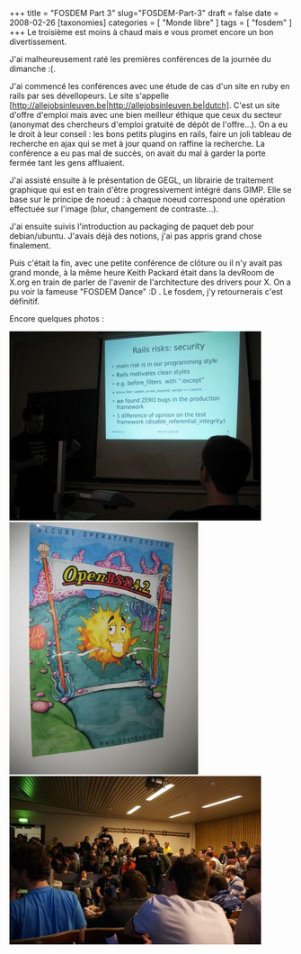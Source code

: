 +++
title = "FOSDEM Part 3"
slug="FOSDEM-Part-3"
draft = false
date = 2008-02-26
[taxonomies]
categories = [ "Monde libre" ]
tags = [ "fosdem" ]
+++
Le troisième est moins à chaud mais e vous promet encore un bon divertissement.

J'ai malheureusement raté les premières conférences de la journée du dimanche :(.

J'ai commencé les conférences avec une étude de cas d'un site en ruby en rails par ses dévellopeurs.
Le site s'appelle [http://allejobsinleuven.be|http://allejobsinleuven.be|dutch]. C'est un site d'offre d'emploi mais avec une bien meilleur éthique que ceux du secteur (anonymat des chercheurs d'emploi gratuité de dépôt de l'offre...).
On a eu le droit à leur conseil : les bons petits plugins en rails, faire un joli tableau de recherche en ajax qui se met à jour quand on raffine la recherche.
La conférence a eu pas mal de succès, on avait du mal à garder la porte fermée tant les gens affluaient.

J'ai assisté ensuite à le présentation de GEGL, un librairie de traitement graphique qui est en train d'être progressivement intégré dans GIMP. Elle se base sur le principe de noeud : à chaque noeud correspond une opération effectuée sur l'image (blur, changement de contraste...).

J'ai ensuite suivis l'introduction au packaging de paquet deb pour debian/ubuntu. J'avais déjà des notions, j'ai pas appris grand chose finalement.

Puis c'était la fin, avec une petite conférence de clôture ou il n'y avait pas grand monde, à la même heure Keith Packard était dans la devRoom de X.org en train de parler de l'avenir de l'architecture des drivers pour X.
On a pu voir la fameuse "FOSDEM Dance" :D .
Le fosdem, j'y retournerais c'est définitif.

Encore quelques photos :

<img src="/photos/.img_3_m.jpg" alt="ror case study" />

<img src="/photos/.img_0010_m.jpg" alt="Un goodies du FOSDEM" />

<img src="/photos/.dsc04487_m.jpg" alt="DevRoom Debian" />